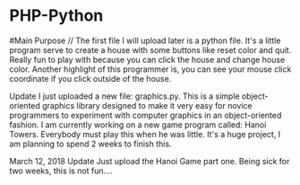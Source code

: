 # PHP-Python

#Main Purpose //
The first file I will upload later is a python file. It's a little program serve to create a house with some buttons like reset color and quit. Really fun to play with because you can click the house and change house color. Another highlight of this programmer is, you can see your mouse click coordinate if you click outside of the house. 

Update
I just uploaded a new file: graphics.py. This is a simple object-oriented graphics library designed to make it very easy
for novice programmers to experiment with computer graphics in an object-oriented fashion. 
I am currently working on a new game program called: Hanoi Towers. Everybody must play this when he was little. It's a huge project, I am planning to spend 2 weeks to finish this.

March 12, 2018 Update
Just upload the Hanoi Game part one. Being sick for two weeks, this is not fun....
